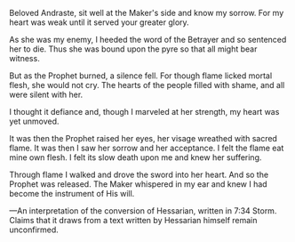 Beloved Andraste, sit well at the Maker's side and know my sorrow. For my heart was weak until it served your greater glory.

As she was my enemy, I heeded the word of the Betrayer and so sentenced her to die. Thus she was bound upon the pyre so that all might bear witness.

But as the Prophet burned, a silence fell. For though flame licked mortal flesh, she would not cry. The hearts of the people filled with shame, and all were silent with her.

I thought it defiance and, though I marveled at her strength, my heart was yet unmoved.

It was then the Prophet raised her eyes, her visage wreathed with sacred flame. It was then I saw her sorrow and her acceptance. I felt the flame eat mine own flesh. I felt its slow death upon me and knew her suffering.

Through flame I walked and drove the sword into her heart. And so the Prophet was released. The Maker whispered in my ear and knew I had become the instrument of His will.

—An interpretation of the conversion of Hessarian, written in 7:34 Storm. Claims that it draws from a text written by Hessarian himself remain unconfirmed.
